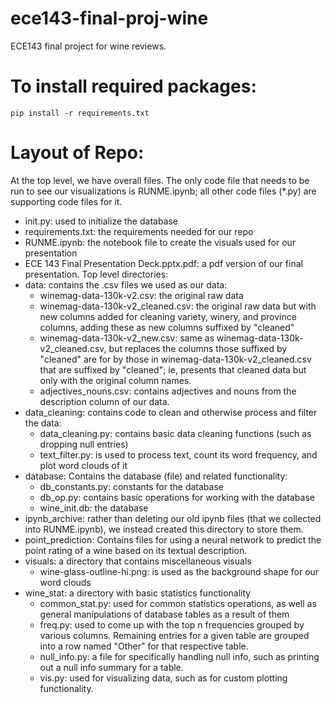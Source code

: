# ece143-final-proj-wine
ECE143 final project for wine reviews.

# To install required packages:
`pip install -r requirements.txt`

# Layout of Repo:
At the top level, we have overall files. The only code file that needs to be run to see our visualizations is RUNME.ipynb; all other code files (*.py) are supporting code files for it.
 - init.py: used to initialize the database
 - requirements.txt: the requirements needed for our repo
 - RUNME.ipynb: the notebook file to create the visuals used for our presentation
 - ECE 143 Final Presentation Deck.pptx.pdf: a pdf version of our final presentation.
Top level directories:
 - data: contains the .csv files we used as our data:
   - winemag-data-130k-v2.csv: the original raw data
   - winemag-data-130k-v2_cleaned.csv: the original raw data but with new columns added for cleaning variety, winery, and province columns, adding these as new columns suffixed by "cleaned"
   - winemag-data-130k-v2_new.csv: same as winemag-data-130k-v2_cleaned.csv, but replaces the columns those suffixed by "cleaned" are for by those in winemag-data-130k-v2_cleaned.csv that are suffixed by "cleaned"; ie, presents that cleaned data but only with the original column names.
   - adjectives_nouns.csv: contains adjectives and nouns from the description column of our data.
 - data_cleaning: contains code to clean and otherwise process and filter the data:
   - data_cleaning.py: contains basic data cleaning functions (such as dropping null entries)
   - text_filter.py: is used to process text, count its word frequency, and plot word clouds of it
 - database: Contains the database (file) and related functionality:
   - db_constants.py: constants for the database
   - db_op.py: contains basic operations for working with the database
   - wine_init.db: the database
 - ipynb_archive: rather than deleting our old ipynb files (that we collected into RUNME.ipynb), we instead created this directory to store them.
 - point_prediction: Contains files for using a neural network to predict the point rating of a wine based on its textual description.
 - visuals: a directory that contains miscellaneous visuals
   - wine-glass-outline-hi.png: is used as the background shape for our word clouds
- wine_stat: a directory with basic statistics functionality
  - common_stat.py: used for common statistics operations, as well as general manipulations of database tables as a result of them
  - freq.py: used to come up with the top n frequencies grouped by various columns. Remaining entries for a given table are grouped into a row named "Other" for that respective table.
  - null_info.py: a file for specifically handling null info, such as printing out a null info summary for a table.
  - vis.py: used for visualizing data, such as for custom plotting functionality. 